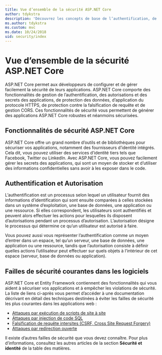 ```yaml
---
title: Vue d’ensemble de la sécurité ASP.NET Core
author: tdykstra
description: 'Découvrez les concepts de base de l’authentification, de l’autorisation et de la sécurité dans ASP.NET Core.'
ms.author: tdykstra
ms.custom: mvc
ms.date: 10/24/2018
uid: security/index
---
```

# <a name="overview-of-aspnet-core-security"></a>Vue d’ensemble de la sécurité ASP.NET Core

ASP.NET Core permet aux développeurs de configurer et de gérer facilement la sécurité de leurs applications. ASP.NET Core comporte des fonctionnalités de gestion de l’authentification, des autorisations et des secrets des applications, de protection des données, d’application du protocole HTTPS, de protection contre la falsification de requête et de gestion CORS. Ces fonctionnalités de sécurité vous permettent de générer des applications ASP.NET Core robustes et néanmoins sécurisées.

## <a name="aspnet-core-security-features"></a>Fonctionnalités de sécurité ASP.NET Core

ASP.NET Core offre un grand nombre d’outils et de bibliothèques pour sécuriser vos applications, notamment des fournisseurs d’identité intégrés. Cela dit, vous pouvez utiliser des services d’identité tiers tels que Facebook, Twitter ou LinkedIn. Avec ASP.NET Core, vous pouvez facilement gérer les secrets des applications, qui sont un moyen de stocker et d’utiliser des informations confidentielles sans avoir à les exposer dans le code.

## <a name="authentication-vs-authorization"></a>Authentification et Autorisation

L’authentification est un processus selon lequel un utilisateur fournit des informations d’identification qui sont ensuite comparées à celles stockées dans un système d’exploitation, une base de données, une application ou une ressource. Si elles correspondent, les utilisateurs sont authentifiés et peuvent alors effectuer les actions pour lesquelles ils disposent d’autorisations pendant un processus d’autorisation. L’autorisation désigne le processus qui détermine ce qu’un utilisateur est autorisé à faire.

Vous pouvez aussi vous représenter l’authentification comme un moyen d’entrer dans un espace, tel qu’un serveur, une base de données, une application ou une ressource, tandis que l’autorisation consiste à définir quelles actions l’utilisateur peut effectuer sur quels objets à l’intérieur de cet espace (serveur, base de données ou application).

## <a name="common-vulnerabilities-in-software"></a>Failles de sécurité courantes dans les logiciels

ASP.NET Core et Entity Framework contiennent des fonctionnalités qui vous aident à sécuriser vos applications et à empêcher les violations de sécurité. La liste de liens ci-après vous permet d’accéder à une documentation décrivant en détail des techniques destinées à éviter les failles de sécurité les plus courantes dans les applications web :

* [Attaques par exécution de scripts de site à site](xref:security/cross-site-scripting)
* [Attaques par injection de code SQL](/ef/core/querying/raw-sql)
* [Falsification de requête intersites (CSRF, Cross Site Request Forgery)](xref:security/anti-request-forgery)
* [Attaques par redirection ouverte](xref:security/preventing-open-redirects)

Il existe d’autres failles de sécurité que vous devez connaître. Pour plus d’informations, consultez les autres articles de la section **Sécurité et identité** de la table des matières.
